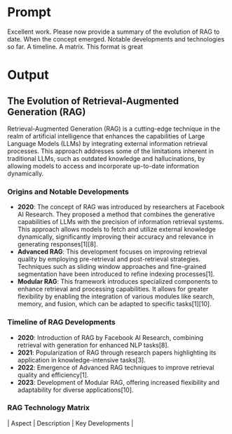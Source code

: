 # Prompt

Excellent work. Please now provide a summary of the evolution of RAG to date. When the concept emerged. Notable developments and technologies so far. A timeline. A matrix. This format is great

# Output

## The Evolution of Retrieval-Augmented Generation (RAG)

Retrieval-Augmented Generation (RAG) is a cutting-edge technique in the realm of artificial intelligence that enhances the capabilities of Large Language Models (LLMs) by integrating external information retrieval processes. This approach addresses some of the limitations inherent in traditional LLMs, such as outdated knowledge and hallucinations, by allowing models to access and incorporate up-to-date information dynamically.

### Origins and Notable Developments

- **2020**: The concept of RAG was introduced by researchers at Facebook AI Research. They proposed a method that combines the generative capabilities of LLMs with the precision of information retrieval systems. This approach allows models to fetch and utilize external knowledge dynamically, significantly improving their accuracy and relevance in generating responses\[1]\[8].
- **Advanced RAG**: This development focuses on improving retrieval quality by employing pre-retrieval and post-retrieval strategies. Techniques such as sliding window approaches and fine-grained segmentation have been introduced to refine indexing processes\[1].
- **Modular RAG**: This framework introduces specialized components to enhance retrieval and processing capabilities. It allows for greater flexibility by enabling the integration of various modules like search, memory, and fusion, which can be adapted to specific tasks\[1]\[10].

### Timeline of RAG Developments

- **2020**: Introduction of RAG by Facebook AI Research, combining retrieval with generation for enhanced NLP tasks\[8].
- **2021**: Popularization of RAG through research papers highlighting its application in knowledge-intensive tasks\[3].
- **2022**: Emergence of Advanced RAG techniques to improve retrieval quality and efficiency\[1].
- **2023**: Development of Modular RAG, offering increased flexibility and adaptability for diverse applications\[10].

### RAG Technology Matrix

| Aspect           | Description                                                                                  | Key Developments                                                                  |





